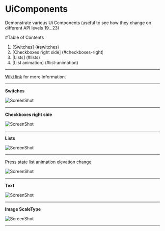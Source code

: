 # UiComponents
Demonstrate various Ui Components (useful to see how they change on different API levels 19...23)

<a name="table"></a>
#Table of Contents
1. [Switches] (#switches)
2. [Checkboxes right side] (#checkboxes-right)
3. [Lists] (#lists)
4. [List animation] (#list-animation)

***

[Wiki link](http://landenlabs.com/android/uicomponents/uicomponents.html) for more information.

---
<a name="switches"></a>
**Switches** 

![ScreenShot](http://landenlabs.com/android/uicomponents/switches.gif)

---
<a name="checkboxes-right"></a>
**Checkboxes right side**
 
![ScreenShot](http://landenlabs.com/android/uicomponents/checkright.gif)

---
<a name="lists"></a>
**Lists**

![ScreenShot](http://landenlabs.com/android/uicomponents/lists.gif)

---
<a name="list-animation"></a>
Press state list animation elevation change 

![ScreenShot](http://landenlabs.com/android/uicomponents/elevation.gif)

---

**Text**

![ScreenShot](https://raw.github.com/landenlabs/UiComponents/master/screenshots/page1-text.png)

---

**Image ScaleType** 

![ScreenShot](https://raw.github.com/landenlabs/UiComponents/master/screenshots/page3-image-scale.png)

---

